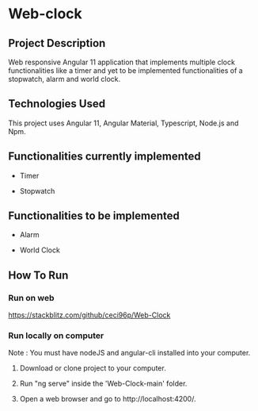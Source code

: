 # Web-clock

## Project Description

Web responsive Angular 11 application that implements multiple clock functionalities like a timer and yet to be implemented functionalities of a stopwatch, alarm and world clock.

## Technologies Used

This project uses Angular 11, Angular Material, Typescript, Node.js and Npm.

## Functionalities currently implemented

* Timer

* Stopwatch

## Functionalities to be implemented

* Alarm

* World Clock

## How To Run 

### Run on web

https://stackblitz.com/github/ceci96p/Web-Clock

### Run locally on computer

Note : You must have nodeJS and angular-cli installed into your computer.

1. Download or clone project to your computer.

2. Run "ng serve" inside the 'Web-Clock-main' folder.

3. Open a web browser and go to http://localhost:4200/.
